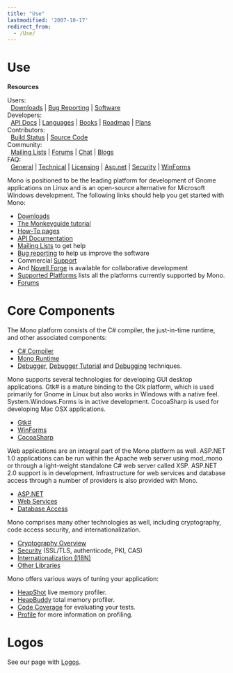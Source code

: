 ```yaml
---
title: "Use"
lastmodified: '2007-10-17'
redirect_from:
  - /Use/
---
```


Use
===

**Resources**

Users:<br/>
  [Downloads](/Downloads) | [Bug Reporting](/Bugs) | [Software](/Software)<br/>
 Developers:<br/>
  [API Docs](http://www.go-mono.com/docs/) | [Languages](/Languages) | [Books](/Books) | [Roadmap](/Mono_Project_Roadmap) | [Plans](/Plans)<br/>
 Contributors:<br/>
  [Build Status](http://wrench.mono-project.com/builds) | [Source Code](/SourceCodeRepository)<br/>
 Community:<br/>
  [Mailing Lists](/Mailing_Lists) | [Forums](http://www.go-mono.com/forums/) | [Chat](/IRC) | [Blogs](http://www.go-mono.com/monologue/)<br/>
 FAQ:<br/>
  [General](/FAQ:_General) | [Technical](/FAQ:_Technical) | [Licensing](/FAQ:_Licensing) | [Asp.net](/FAQ:_ASP.NET) | [Security](/FAQ:_Security) | [WinForms](/FAQ:_Winforms)

Mono is positioned to be the leading platform for development of Gnome applications on Linux and is an open-source alternative for Microsoft Windows development. The following links should help you get started with Mono:

-   [Downloads](/Downloads)
-   [The Monkeyguide tutorial](/Monkeyguide)
-   [How-To pages](/Howto)
-   [API Documentation](http://www.go-mono.com/docs/)
-   [Mailing Lists](/Mailing_Lists) to get help
-   [Bug reporting](/Bugs) to help us improve the software
-   Commercial [Support](/Support)
-   And [Novell Forge](/Novell_Forge) is available for collaborative development
-   [Supported Platforms](/Supported_Platforms) lists all the platforms currently supported by Mono.
-   [Forums](/Forums)

Core Components
===============

The Mono platform consists of the C# compiler, the just-in-time runtime, and other associated components:

-   [C# Compiler](/CSharp_Compiler)
-   [Mono Runtime](/Mono:Runtime)
-   [Debugger](/Debugger), [Debugger Tutorial](/Guide:Debugger) and [Debugging](/Debugging) techniques.

Mono supports several technologies for developing GUI desktop applications. Gtk# is a mature binding to the Gtk platform, which is used primarily for Gnome in Linux but also works in Windows with a native feel. System.Windows.Forms is in active development. CocoaSharp is used for developing Mac OSX applications.

-   [Gtk#](/GtkSharp)
-   [WinForms](/WinForms)
-   [CocoaSharp](/MonoMac)

Web applications are an integral part of the Mono platform as well. ASP.NET 1.0 applications can be run within the Apache web server using mod_mono or through a light-weight standalone C# web server called XSP. ASP.NET 2.0 support is in development. Infrastructure for web services and database access through a number of providers is also provided with Mono.

-   [ASP.NET](/ASP.NET)
-   [Web Services](/Web_Services)
-   [Database Access](/Database_Access)

Mono comprises many other technologies as well, including cryptography, code access security, and internationalization.

-   [Cryptography Overview](/Cryptography)
-   [Security](/FAQ:_Security) (SSL/TLS, authenticode, PKI, CAS)
-   [Internationalization (I18N)](/Internationalization)
-   [Other Libraries](/Libraries)

Mono offers various ways of tuning your application:

-   [HeapShot](/HeapShot) live memory profiler.
-   [HeapBuddy](/HeapBuddy) total memory profiler.
-   [Code Coverage](/Code_Coverage) for evaluating your tests.
-   [Profile](/Profile) for more information on profiling.

Logos
=====

See our page with [Logos](/Logos).


